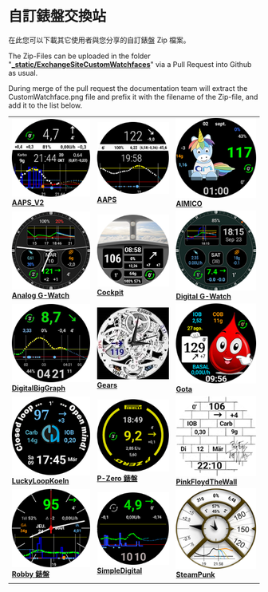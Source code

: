 # 自訂錶盤交換站

在此您可以下載其它使用者與您分享的自訂錶盤 Zip 檔案。

The Zip-Files can be uploaded in the folder "**[_static/ExchangeSiteCustomWatchfaces](https://github.com/openaps/AndroidAPSdocs/tree/master/docs/_static/ExchangeSiteCustomWatchfaces)**" via a Pull Request into Github as usual.

During merge of the pull request the documentation team will extract the CustomWatchface.png file and prefix it with the filename of the Zip-file, and add it to the list below.



|                                                                                                                                                                                                      |                                                                                                                                                                                                  |                                                                                                                                                                                                     |
| ---------------------------------------------------------------------------------------------------------------------------------------------------------------------------------------------------- | ------------------------------------------------------------------------------------------------------------------------------------------------------------------------------------------------ | --------------------------------------------------------------------------------------------------------------------------------------------------------------------------------------------------- |
| [![AAPS_V2 錶盤](../images/ExchangeSiteCustomWatchfaces/AAPS_V2-CustomWatchface.png) <br>**AAPS_V2**](../../_static/ExchangeSiteCustomWatchfaces/AAPS_V2.zip)                                    | [![AAPS](../images/ExchangeSiteCustomWatchfaces/AAPS-CustomWatchface.png) <br>**AAPS**](../../_static/ExchangeSiteCustomWatchfaces/AAPS.zip)                                               | [![AIMICO](../images/ExchangeSiteCustomWatchfaces/AIMICO-V1_1-CustomWatchface.png) <br>**AIMICO**](../../_static/ExchangeSiteCustomWatchfaces/AIMICO-V1_1.zip)                                |
| [![Analog G-Watch](../images/ExchangeSiteCustomWatchfaces/Analog_G-Watch-CustomWatchface.png) <br>**Analog G-Watch**](../../_static/ExchangeSiteCustomWatchfaces/Analog_G-Watch.zip)           | [![Cockpit](../images/ExchangeSiteCustomWatchfaces/Cockpit-CustomWatchface.png) <br>**Cockpit**](../../_static/ExchangeSiteCustomWatchfaces/Cockpit.zip)                                   | [![Digital G-Watch](../images/ExchangeSiteCustomWatchfaces/Digital_G-Watch-CustomWatchface.png) <br>**Digital G-Watch**](../../_static/ExchangeSiteCustomWatchfaces/Digital_G-Watch.zip)      |
| [![DigitalBigGraph](../images/ExchangeSiteCustomWatchfaces/DigitalBigGraph-CustomWatchface.png) <br/>**DigitalBigGraph**](../../_static/ExchangeSiteCustomWatchfaces/DigitalBigGraph_v1.5.zip) | [![Gears](../images/ExchangeSiteCustomWatchfaces/Gears-CustomWatchface.jpg) <br>**Gears**](../../_static/ExchangeSiteCustomWatchfaces/Gears.zip)                                           | [![Gota](../images/ExchangeSiteCustomWatchfaces/Gota-CustomWatchface.png) <br>**Gota**](../../_static/ExchangeSiteCustomWatchfaces/Gota_v2.4.zip)                                             |
| [![LuckyLoopKoeln](../images/ExchangeSiteCustomWatchfaces/LuckyLoopKoeln-CustomWatchface.png) <br>**LuckyLoopKoeln**](../../_static/ExchangeSiteCustomWatchfaces/LuckyLoopKoeln.zip)           | [![P-Zero 錶盤](../images/ExchangeSiteCustomWatchfaces/pzero_v1.0-CustomWatchface.png) <br/>**P-Zero 錶盤**](../../_static/ExchangeSiteCustomWatchfaces/pzero_v1.0.zip)                        | [![PinkFloydTheWall](../images/ExchangeSiteCustomWatchfaces/PinkFloydTheWall-CustomWatchface.png) <br/>**PinkFloydTheWall**](../../_static/ExchangeSiteCustomWatchfaces/PinkFloydTheWall.zip) |
| [![Robby 錶盤](../images/ExchangeSiteCustomWatchfaces/Robby_watchface-CustomWatchface.png) <br>**Robby 錶盤**](../../_static/ExchangeSiteCustomWatchfaces/Robby_watchface.zip)                     | [![SimpleDigital](../images/ExchangeSiteCustomWatchfaces/SimpleDigital_v1.3-CustomWatchface.png) <br>**SimpleDigital**](../../_static/ExchangeSiteCustomWatchfaces/SimpleDigital_v1.3.zip) | [![SteamPunk](../images/ExchangeSiteCustomWatchfaces/SteamPunk-CustomWatchface.png) <br>**SteamPunk**](../../_static/ExchangeSiteCustomWatchfaces/SteamPunk.zip)                              |
|                                                                                                                                                                                                      |                                                                                                                                                                                                  |                                                                                                                                                                                                     |
